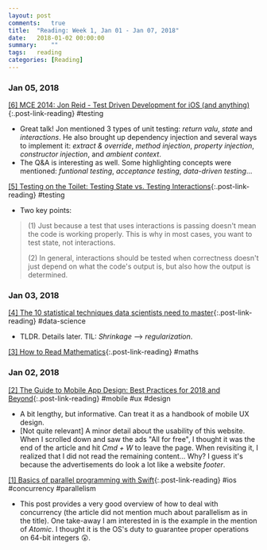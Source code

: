 ```yaml
---
layout: post
comments:	true
title:  "Reading: Week 1, Jan 01 - Jan 07, 2018"
date:   2018-01-02 00:00:00
summary:    ""
tags:   reading
categories:	[Reading]
---
```


### Jan 05, 2018

[[6] MCE 2014: Jon Reid - Test Driven Development for iOS (and anything)](https://www.youtube.com/watch?v=Jzlz3Bx-NzM){:.post-link-reading} <content-meta>#testing</content-meta>
- Great talk! Jon mentioned 3 types of unit testing: *return valu*, *state* and *interactions*. He also brought up dependency injection and several ways to implement it: *extract & override*, *method injection*, *property injection*, *constructor injection*, and *ambient context*.
- The Q&A is interesting as well. Some highlighting concepts were mentioned: *funtional testing*, *acceptance testing*, *data-driven testing*...

[[5] Testing on the Toilet: Testing State vs. Testing Interactions](https://testing.googleblog.com/2013/03/testing-on-toilet-testing-state-vs.html){:.post-link-reading} <content-meta>#testing</content-meta>
- Two key points:
> (1) Just because a test that uses interactions is passing doesn't mean the code is working properly. This is why in most cases, you want to test state, not interactions.
> 
> (2) In general, interactions should be tested when correctness doesn't just depend on what the code's output is, but also how the output is determined.

### Jan 03, 2018

[[4] The 10 statistical techniques data scientists need to master](https://jameskle.com/writes/stat-learning){:.post-link-reading} <content-meta>#data-science</content-meta>
- TLDR. Details later. TIL: *Shrinkage* --> *regularization*.

[[3] How to Read Mathematics](http://www.people.vcu.edu/~dcranston/490/handouts/math-read.html){:.post-link-reading} <content-meta>#maths</content-meta>

### Jan 02, 2018

[[2] The Guide to Mobile App Design: Best Practices for 2018 and Beyond](https://www.uxpin.com/studio/mobile-design/guide-mobile-app-design-best-practices-2018-beyond){:.post-link-reading} <content-meta>#mobile #ux #design</content-meta>
- A bit lengthy, but informative. Can treat it as a handbook of mobile UX design.
- [Not quite relevant] A minor detail about the usability of this website. When I scrolled down and saw the ads "All for free", I thought it was the end of the article and hit *Cmd + W* to leave the page. When revisiting it, I realized that I did not read the remaining content... Why? I guess it's because the advertisements do look a lot like a website *footer*.

[[1] Basics of parallel programming with Swift](https://medium.com/flawless-app-stories/basics-of-parallel-programming-with-swift-93fee8425287){:.post-link-reading} <content-meta>#ios #concurrency #parallelism</content-meta>
- This post provides a very good overview of how to deal with concurrency (the article did not mention much about parallelism as in the title). One take-away I am interested in is the example in the mention of *Atomic*. I thought it is the OS's duty to guarantee proper operations on 64-bit integers 😲.


